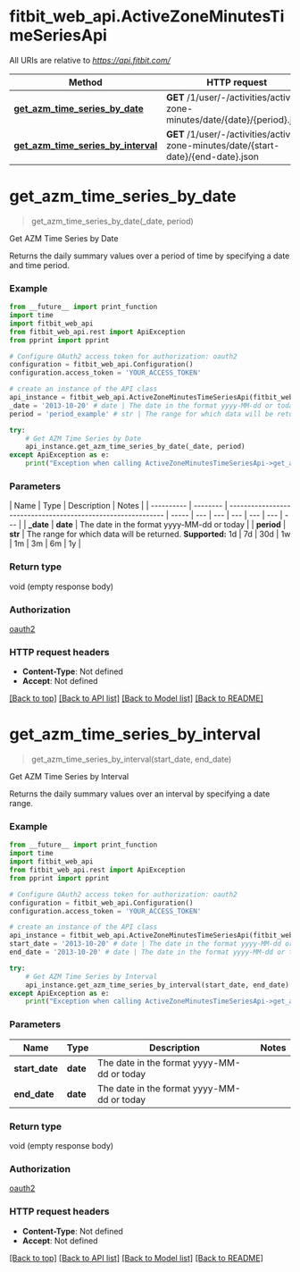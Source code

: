 # fitbit_web_api.ActiveZoneMinutesTimeSeriesApi

All URIs are relative to *https://api.fitbit.com/*

| Method                                                                                                   | HTTP request                                                                       | Description                     |
| -------------------------------------------------------------------------------------------------------- | ---------------------------------------------------------------------------------- | ------------------------------- |
| [**get_azm_time_series_by_date**](ActiveZoneMinutesTimeSeriesApi.md#get_azm_time_series_by_date)         | **GET** /1/user/-/activities/active-zone-minutes/date/{date}/{period}.json         | Get AZM Time Series by Date     |
| [**get_azm_time_series_by_interval**](ActiveZoneMinutesTimeSeriesApi.md#get_azm_time_series_by_interval) | **GET** /1/user/-/activities/active-zone-minutes/date/{start-date}/{end-date}.json | Get AZM Time Series by Interval |

# **get_azm_time_series_by_date**

> get_azm_time_series_by_date(\_date, period)

Get AZM Time Series by Date

Returns the daily summary values over a period of time by specifying a date and time period.

### Example

```python
from __future__ import print_function
import time
import fitbit_web_api
from fitbit_web_api.rest import ApiException
from pprint import pprint

# Configure OAuth2 access token for authorization: oauth2
configuration = fitbit_web_api.Configuration()
configuration.access_token = 'YOUR_ACCESS_TOKEN'

# create an instance of the API class
api_instance = fitbit_web_api.ActiveZoneMinutesTimeSeriesApi(fitbit_web_api.ApiClient(configuration))
_date = '2013-10-20' # date | The date in the format yyyy-MM-dd or today
period = 'period_example' # str | The range for which data will be returned. **Supported:** 1d | 7d | 30d | 1w | 1m | 3m | 6m | 1y

try:
    # Get AZM Time Series by Date
    api_instance.get_azm_time_series_by_date(_date, period)
except ApiException as e:
    print("Exception when calling ActiveZoneMinutesTimeSeriesApi->get_azm_time_series_by_date: %s\n" % e)
```

### Parameters

| Name       | Type     | Description                                                  | Notes |
| ---------- | -------- | ------------------------------------------------------------ | ----- | --- | --- | --- | --- | --- | --- |
| **\_date** | **date** | The date in the format yyyy-MM-dd or today                   |
| **period** | **str**  | The range for which data will be returned. **Supported:** 1d | 7d    | 30d | 1w  | 1m  | 3m  | 6m  | 1y  |

### Return type

void (empty response body)

### Authorization

[oauth2](../README.md#oauth2)

### HTTP request headers

- **Content-Type**: Not defined
- **Accept**: Not defined

[[Back to top]](#) [[Back to API list]](../README.md#documentation-for-api-endpoints) [[Back to Model list]](../README.md#documentation-for-models) [[Back to README]](../README.md)

# **get_azm_time_series_by_interval**

> get_azm_time_series_by_interval(start_date, end_date)

Get AZM Time Series by Interval

Returns the daily summary values over an interval by specifying a date range.

### Example

```python
from __future__ import print_function
import time
import fitbit_web_api
from fitbit_web_api.rest import ApiException
from pprint import pprint

# Configure OAuth2 access token for authorization: oauth2
configuration = fitbit_web_api.Configuration()
configuration.access_token = 'YOUR_ACCESS_TOKEN'

# create an instance of the API class
api_instance = fitbit_web_api.ActiveZoneMinutesTimeSeriesApi(fitbit_web_api.ApiClient(configuration))
start_date = '2013-10-20' # date | The date in the format yyyy-MM-dd or today
end_date = '2013-10-20' # date | The date in the format yyyy-MM-dd or today

try:
    # Get AZM Time Series by Interval
    api_instance.get_azm_time_series_by_interval(start_date, end_date)
except ApiException as e:
    print("Exception when calling ActiveZoneMinutesTimeSeriesApi->get_azm_time_series_by_interval: %s\n" % e)
```

### Parameters

| Name           | Type     | Description                                | Notes |
| -------------- | -------- | ------------------------------------------ | ----- |
| **start_date** | **date** | The date in the format yyyy-MM-dd or today |
| **end_date**   | **date** | The date in the format yyyy-MM-dd or today |

### Return type

void (empty response body)

### Authorization

[oauth2](../README.md#oauth2)

### HTTP request headers

- **Content-Type**: Not defined
- **Accept**: Not defined

[[Back to top]](#) [[Back to API list]](../README.md#documentation-for-api-endpoints) [[Back to Model list]](../README.md#documentation-for-models) [[Back to README]](../README.md)
